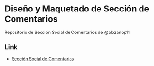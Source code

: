 # Diseño y Maquetado de Sección de Comentarios

Repositorio de Sección Social de Comentarios de @alozanop11

## Link

- [Sección Social de Comentarios](https://alozanop11.github.io/social-comments-section)
